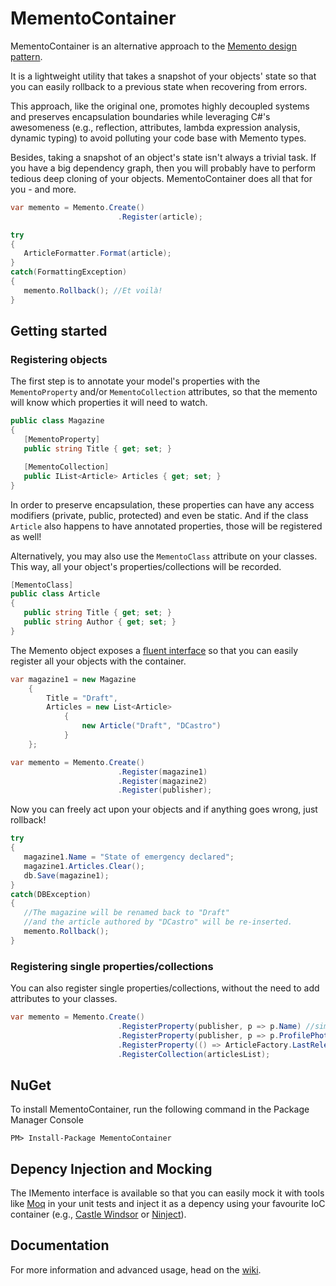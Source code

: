 # MementoContainer

MementoContainer is an alternative approach to the [Memento design pattern](http://paginas.fe.up.pt/~aaguiar/as/gof/hires/pat5ffso.htm).

It is a lightweight utility that takes a snapshot of your objects' state so that you can easily rollback to a previous state when recovering from errors.

This approach, like the original one, promotes highly decoupled systems and preserves encapsulation boundaries while leveraging C#'s awesomeness
(e.g., reflection, attributes, lambda expression analysis, dynamic typing) to avoid polluting your code base with Memento types.

Besides, taking a snapshot of an object's state isn't always a trivial task.
If you have a big dependency graph, then you will probably have to perform tedious deep cloning of your objects.
MementoContainer does all that for you - and more.

```csharp
var memento = Memento.Create()
                        .Register(article);

try
{
   ArticleFormatter.Format(article);
}
catch(FormattingException)
{
   memento.Rollback(); //Et voilà!
}

```

## Getting started

### Registering objects

The first step is to annotate your model's properties with the `MementoProperty` and/or `MementoCollection` attributes, so that the memento will know which properties it will need to watch.

```csharp
public class Magazine
{
   [MementoProperty]
   public string Title { get; set; }

   [MementoCollection]
   public IList<Article> Articles { get; set; }
}
```

In order to preserve encapsulation, these properties can have any access modifiers (private, public, protected) and even be static.
And if the class `Article` also happens to have annotated properties, those will be registered as well!

Alternatively, you may also use the `MementoClass` attribute on your classes.
This way, all your object's properties/collections will be recorded.
```csharp
[MementoClass]
public class Article
{
   public string Title { get; set; }
   public string Author { get; set; }
}
```

The Memento object exposes a [fluent interface](http://www.martinfowler.com/bliki/FluentInterface.html) so that you can easily register all your objects with the container.

```csharp
var magazine1 = new Magazine
    {
        Title = "Draft",
        Articles = new List<Article>
            {
                new Article("Draft", "DCastro")
            }
    };

var memento = Memento.Create()
                        .Register(magazine1)
                        .Register(magazine2)
                        .Register(publisher);
```

Now you can freely act upon your objects and if anything goes wrong, just rollback!

```csharp
try
{
   magazine1.Name = "State of emergency declared";
   magazine1.Articles.Clear();
   db.Save(magazine1);
}
catch(DBException)
{
   //The magazine will be renamed back to "Draft"
   //and the article authored by "DCastro" will be re-inserted.
   memento.Rollback();
}
```

### Registering single properties/collections

You can also register single properties/collections, without the need to add attributes to your classes.

```csharp
var memento = Memento.Create()
                        .RegisterProperty(publisher, p => p.Name) //simple property
                        .RegisterProperty(publisher, p => p.ProfilePhoto.Description) //chain of properties
                        .RegisterProperty(() => ArticleFactory.LastReleaseDate) //static property
                        .RegisterCollection(articlesList);
```



## NuGet
To install MementoContainer, run the following command in the Package Manager Console

```
PM> Install-Package MementoContainer
```

## Depency Injection and Mocking
The IMemento interface is available so that you can easily mock it with tools like [Moq](https://code.google.com/p/moq/) in your unit tests and inject it as a depency using your favourite IoC container (e.g., [Castle Windsor](http://docs.castleproject.org/Windsor.MainPage.ashx) or [Ninject](http://www.ninject.org/)).

## Documentation
For more information and advanced usage, head on the [wiki].

[wiki]: https://github.com/dcastro/MementoContainer/wiki
